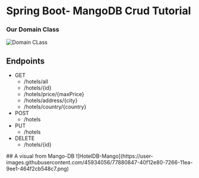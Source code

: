 # Spring Boot- MangoDB Crud Tutorial
  
  ### Our Domain Class
  
  ![Domain CLass](https://user-images.githubusercontent.com/45934056/77880153-a9d7a700-7264-11ea-8b96-eee6a25b6567.png)
  
  ## Endpoints
<ul>
  <li>GET
    <ul>
      <li>/hotels/all</li>
      <li>/hotels/{id}</li>
      <li>/hotels/price/{maxPrice}</li>
      <li>/hotels/address/{city}</li>
      <li>/hotels/country/{country}</li>
    </ul>
  </li>
  <li>POST
    <ul>
      <li>/hotels</li>
    </ul>
  </li>
  <li>PUT
    <ul>
      <li>/hotels</li>
    </ul>
  </li>
   <li>DELETE
    <ul>
      <li>/hotels/{id}</li>
    </ul>
  </li>  
</ul>
## A visual from Mango-DB
![HotelDB-Mango](https://user-images.githubusercontent.com/45934056/77880847-40f12e80-7266-11ea-9ee1-464f2cb548c7.png)

